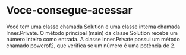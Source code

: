 # Voce-consegue-acessar

Você tem uma classe chamada Solution e uma classe interna chamada Inner.Private. O método principal (main) da classe Solution recebe um número inteiro como entrada. A classe Inner.Private possui um método chamado powerof2, que verifica se um número é uma potência de 2.
